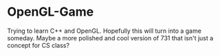 # OpenGL-Game
Trying to learn C++ and OpenGL. Hopefully this will turn into a game someday. Maybe a more polished and cool version of 731 that isn't just a concept for CS class?
